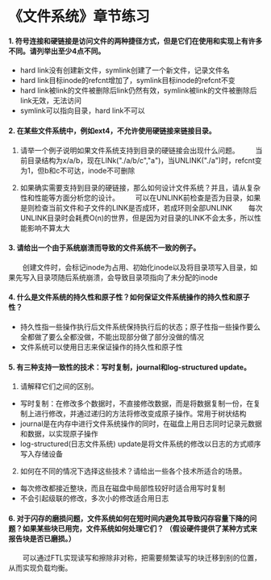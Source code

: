 # 《文件系统》章节练习

#### 1. 符号连接和硬链接是访问文件的两种捷径方式，但是它们在使用和实现上有许多不同。请列举出至少4点不同。
+ hard link没有创建新文件，symlink创建了一个新文件，记录文件名
+ hard link目标inode的refcnt增加了，symlink目标inode的refcnt不变
+ hard link被link的文件被删除后link仍然有效，symlink被link的文件被删除后link无效，无法访问
+ symlink可以指向目录，hard link不可以

#### 2. 在某些文件系统中，例如ext4，不允许使用硬链接来链接目录。 
1. 请举一个例子说明如果文件系统支持到目录的硬链接会出现什么问题。 
&emsp;&emsp;当前目录结构为x/a/b，现在LINk("./a/b/c","a")，当UNLINK("./a")时，refcnt变为1，但b和c不可达，inode不可删除

2. 如果确实需要支持到目录的硬链接，那么如何设计文件系统？并且，请从复杂性和性能等方面分析您的设计。 
&emsp;&emsp;可以在UNLINK前检查是否为目录，如果是则检查当前文件和子文件的LINK是否成环，若成环则全部UNLINK
&emsp;&emsp;每次UNLINK目录时会耗费O(n)的世界，但是因为对目录的LINK不会太多，所以性能影响不算太大

#### 3. 请给出一个由于系统崩溃而导致的文件系统不一致的例子。 
&emsp;&emsp;创建文件时，会标记inode为占用、初始化inode以及将目录项写入目录，如果先写入目录项随后系统崩溃，会导致目录项指向了未分配的inode

#### 4. 什么是文件系统的持久性和原子性？如何保证文件系统操作的持久性和原子性？ 
+ 持久性指一些操作执行后文件系统保持执行后的状态；原子性指一些操作要么全都做了要么全都没做，不能出现部分做了部分没做的情况
+ 文件系统可以使用日志来保证操作的持久性和原子性

#### 5. 有三种支持一致性的技术：写时复制，journal和log-structured update。 
1. 请解释它们之间的区别。 
+ 写时复制：在修改多个数据时，不直接修改数据，而是将数据复制一份，在复制上进行修改，并通过递归的方法将修改变成原子操作。常用于树状结构
+ journal是在内存中进行文件系统操作的同时，在磁盘上用日志同时记录元数据和数据，以实现原子操作
+ log-structured(日志文件系统) update是将文件系统的修改以日志的方式顺序写入存储设备

2. 如何在不同的情况下选择这些技术？请给出一些各个技术所适合的场景。
+ 每次修改都接近整块，而且在磁盘中局部性较好时适合用写时复制
+ 不会引起级联的修改，多次小的修改适合用日志

#### 6. 对于闪存的磨损问题，文件系统如何在短时间内避免其导致闪存容量下降的问题？如果某些块已用完，文件系统如何处理它们？ （假设硬件提供了某种方式来报告块是否已磨损。）
&emsp;&emsp;可以通过FTL实现读写和擦除非对称，把需要频繁读写的块迁移到别的位置，从而实现负载均衡。


